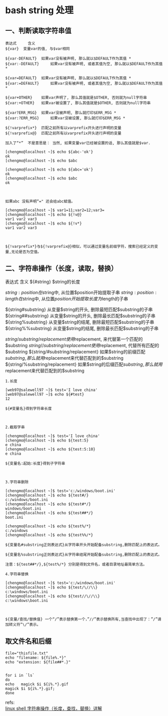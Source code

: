# bash string 处理

## 一、判断读取字符串值
```
表达式 	含义
${var} 	变量var的值, 与$var相同
  	 
${var-DEFAULT} 	如果var没有被声明, 那么就以$DEFAULT作为其值 *
${var:-DEFAULT} 	如果var没有被声明, 或者其值为空, 那么就以$DEFAULT作为其值 *
  	 
${var=DEFAULT} 	如果var没有被声明, 那么就以$DEFAULT作为其值 *
${var:=DEFAULT} 	如果var没有被声明, 或者其值为空, 那么就以$DEFAULT作为其值 *
  	 
${var+OTHER} 	如果var声明了, 那么其值就是$OTHER, 否则就为null字符串
${var:+OTHER} 	如果var被设置了, 那么其值就是$OTHER, 否则就为null字符串
  	 
${var?ERR_MSG} 	如果var没被声明, 那么就打印$ERR_MSG *
${var:?ERR_MSG} 	如果var没被设置, 那么就打印$ERR_MSG *
  	 
${!varprefix*} 	匹配之前所有以varprefix开头进行声明的变量
${!varprefix@} 	匹配之前所有以varprefix开头进行声明的变量
```

    加入了“*”  不是意思是： 当然, 如果变量var已经被设置的话, 那么其值就是$var.

    [chengmo@localhost ~]$ echo ${abc-'ok'}
    ok
    [chengmo@localhost ~]$ echo $abc

    [chengmo@localhost ~]$ echo ${abc='ok'}
    ok
    [chengmo@localhost ~]$ echo $abc
    ok

     

    如果abc 没有声明“=" 还会给abc赋值。

    [chengmo@localhost ~]$ var1=11;var2=12;var3=
    [chengmo@localhost ~]$ echo ${!v@}           
    var1 var2 var3
    [chengmo@localhost ~]$ echo ${!v*}
    var1 var2 var3

     

    ${!varprefix*}与${!varprefix@}相似，可以通过变量名前缀字符，搜索已经定义的变量,无论是否为空值。


## 二、字符串操作（长度，读取，替换）
表达式 	含义
${#string} 	$string的长度
  	 
${string:position} 	在$string中, 从位置$position开始提取子串
${string:position:length} 	在$string中, 从位置$position开始提取长度为$length的子串
  	 
${string#substring} 	从变量$string的开头, 删除最短匹配$substring的子串
${string##substring} 	从变量$string的开头, 删除最长匹配$substring的子串
${string%substring} 	从变量$string的结尾, 删除最短匹配$substring的子串
${string%%substring} 	从变量$string的结尾, 删除最长匹配$substring的子串
  	 
${string/substring/replacement} 	使用$replacement, 来代替第一个匹配的$substring
${string//substring/replacement} 	使用$replacement, 代替所有匹配的$substring
${string/#substring/replacement} 	如果$string的前缀匹配$substring, 那么就用$replacement来代替匹配到的$substring
${string/%substring/replacement} 	如果$string的后缀匹配$substring, 那么就用$replacement来代替匹配到的$substring




    1.长度

    [web97@salewell97 ~]$ test='I love china'
    [web97@salewell97 ~]$ echo ${#test}
    12

    ${#变量名}得到字符串长度

     

    2.截取字串

    [chengmo@localhost ~]$ test='I love china'
    [chengmo@localhost ~]$ echo ${test:5}    
    e china
    [chengmo@localhost ~]$ echo ${test:5:10}
    e china

    ${变量名:起始:长度}得到子字符串

     

    3.字符串删除

    [chengmo@localhost ~]$ test='c:/windows/boot.ini'
    [chengmo@localhost ~]$ echo ${test#/}
    c:/windows/boot.ini
    [chengmo@localhost ~]$ echo ${test#*/}
    windows/boot.ini
    [chengmo@localhost ~]$ echo ${test##*/}
    boot.ini

    [chengmo@localhost ~]$ echo ${test%/*}
    c:/windows
    [chengmo@localhost ~]$ echo ${test%%/*}

    ${变量名#substring正则表达式}从字符串开头开始配备substring,删除匹配上的表达式。

    ${变量名%substring正则表达式}从字符串结尾开始配备substring,删除匹配上的表达式。

    注意：${test##*/},${test%/*} 分别是得到文件名，或者目录地址最简单方法。

    4.字符串替换

    [chengmo@localhost ~]$ test='c:/windows/boot.ini'
    [chengmo@localhost ~]$ echo ${test/\//\\}
    c:\windows/boot.ini
    [chengmo@localhost ~]$ echo ${test//\//\\}
    c:\windows\boot.ini

     

    ${变量/查找/替换值} 一个“/”表示替换第一个，”//”表示替换所有,当查找中出现了：”/”请加转义符”\/”表示。

## 取文件名和后缀
```
file="thisfile.txt"
echo "filename: ${file%.*}"
echo "extension: ${file##*.}"


for i in `ls`
do
echo   magick $i ${i%.*}.gif
magick $i ${i%.*}.gif; 
done
```


refs:  
[linux shell 字符串操作（长度，查找，替换）详解](http://www.cnblogs.com/chengmo/archive/2010/10/02/1841355.html)  